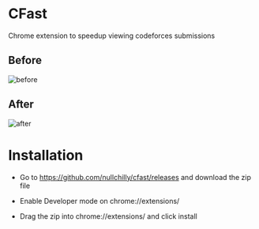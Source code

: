 # CFast

Chrome extension to speedup viewing codeforces submissions

## Before

![before](https://github.com/user-attachments/assets/a3ebc3b0-eada-4f9e-bcde-b23ff60c4f38)

## After

![after](https://github.com/user-attachments/assets/0c878407-61a3-463b-a480-e66c0134e05d)

# Installation

- Go to https://github.com/nullchilly/cfast/releases and download the zip file

- Enable Developer mode on chrome://extensions/

- Drag the zip into chrome://extensions/ and click install
